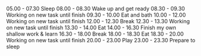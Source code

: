 05.00 - 07.30 Sleep
08.00 - 08.30 Wake up and get ready
08.30 - 09.30 Working on new task until finish
09.30 - 10.00 Eat and bath
10.00 - 12.00 Working on new task until finish
12.00 - 12.30 Break
12.30 - 13.30 Working on new task until finish
13.30 - 14.00 Eat
14.00 - 16.30 Finish my own shallow work & learn 
16.30 - 18.00 Break
18.00 - 18.30 Eat
18.30 - 20.00 Working on new task until finish
20.00 - 23.00 Play
23.00 - 23.30 Prepare to sleep